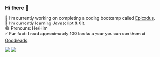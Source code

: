 ### Hi there 👋

🔭 I’m currently working on completing a coding bootcamp called <a href="https://www.epicodus.com/" target="_blank">Epicodus</a>.<br>
🌱 I’m currently learning Javascript & Git.<br>
😄 Pronouns: He/Him.<br>
⚡ Fun fact: I read approximately 100 books a year you can see them at <a href="https://www.goodreads.com/user/show/126122045-patrick-dolan" target="_blank">Goodreads</a>.<br>

<img align="left" src="https://github-readme-stats.vercel.app/api?username=patrick-dolan&show_icons=true&theme=dark" />
<img align="left" src="https://github-readme-stats.vercel.app/api/top-langs/?username=anuraghazra&layout=compact&theme=dark" />

